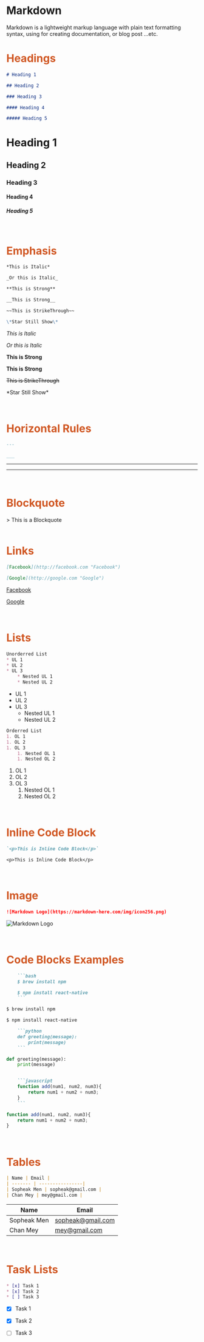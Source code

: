 # Markdown

Markdown is a lightweight markup language with plain text formatting syntax, using for creating documentation, or blog post ...etc.
<br>


<h1 style="color:#d05723">Headings</h1>

```markdown
# Heading 1 

## Heading 2

### Heading 3

#### Heading 4

##### Heading 5
``` 

# Heading 1
## Heading 2
### Heading 3
#### Heading 4
##### Heading 5

<br>


<h1 style="color:#d05723">Emphasis</h1>

```markdown
*This is Italic*

_Or this is Italic_

**This is Strong**

__This is Strong__

~~This is StrikeThrough~~

\*Star Still Show\*
```
*This is Italic*

_Or this is Italic_

**This is Strong**

__This is Strong__

~~This is StrikeThrough~~

\*Star Still Show\*

<br>

<!-- Horizontal Rule -->
<h1 style="color:#d05723">Horizontal Rules</h1>

```markdown
---

___
```
---

___

<br>

<h1 style="color:#d05723">Blockquote</h1>
> This is a Blockquote

<br>
<br>

<h1 style="color:#d05723">Links</h1>

```markdown
[Facebook](http://facebook.com "Facebook")

[Google](http://google.com "Google")
```

[Facebook](http://facebook.com "Facebook")

[Google](http://google.com "Google")

<br>


<h1 style="color:#d05723">Lists</h1>

```markdown
Unorderred List
* UL 1
* UL 2
* UL 3
    * Nested UL 1
    * Nested UL 2
```

* UL 1
* UL 2
* UL 3
    * Nested UL 1
    * Nested UL 2

```markdown
Orderred List
1. OL 1
1. OL 2
1. OL 3
    1. Nested OL 1
    1. Nested OL 2
```

1. OL 1
1. OL 2
1. OL 3
    1. Nested OL 1
    1. Nested OL 2

<br>

<h1 style="color:#d05723">Inline Code Block</h1>

```markdown
`<p>This is Inline Code Block</p>`
```

`<p>This is Inline Code Block</p>`

<br>

<h1 style="color:#d05723">Image</h1>

```markdown
![Markdown Logo](https://markdown-here.com/img/icon256.png)
```

![Markdown Logo](https://markdown-here.com/img/icon256.png)

<br>

<h1 style="color:#d05723">Code Blocks Examples</h1>

```markdown
    ```bash
    $ brew install npm

    $ npm install react-native
    ```
```

```bash
$ brew install npm

$ npm install react-native
```

```markdown
    ```python
    def greeting(message):
        print(message)
    ```
```

```python
def greeting(message):
    print(message)
```

```markdown

    ```javascript
    function add(num1, num2, num3){
        return num1 + num2 + num3;
    }
    ```
```

```javascript
function add(num1, num2, num3){
    return num1 + num2 + num3;
}
```

<br>
<h1 style="color:#d05723">Tables</h1>

```markdown
| Name | Email |
| ------- | ----------------|
| Sopheak Men | sopheak@gmail.com |
| Chan Mey | mey@gmail.com |
```

| Name | Email |
| ------- | ----------------|
| Sopheak Men | sopheak@gmail.com |
| Chan Mey | mey@gmail.com |

<br>
<h1 style="color:#d05723">Task Lists</h1>

```markdown
* [x] Task 1
* [x] Task 2
* [ ] Task 3
```
* [x] Task 1
* [x] Task 2
* [ ] Task 3


